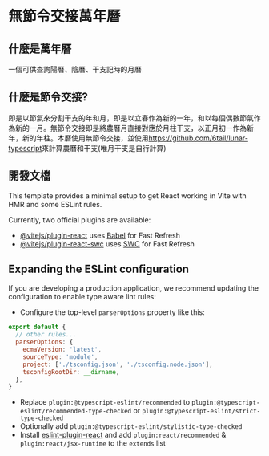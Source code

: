 # 無節令交接萬年曆

## 什麼是萬年曆

一個可供查詢陽曆、陰曆、干支記時的月曆

## 什麼是節令交接?

即是以節氣來分割干支的年和月，即是以立春作為新的一年，和以每個偶數節氣作為新的一月。無節令交接即是將農曆月直接對應於月柱干支，以正月初一作為新年，新的年柱。本曆使用無節令交接，並使用<https://github.com/6tail/lunar-typescript>來計算農曆和干支(唯月干支是自行計算)

## 開發文檔

This template provides a minimal setup to get React working in Vite with HMR and some ESLint rules.

Currently, two official plugins are available:

- [@vitejs/plugin-react](https://github.com/vitejs/vite-plugin-react/blob/main/packages/plugin-react/README.md) uses [Babel](https://babeljs.io/) for Fast Refresh
- [@vitejs/plugin-react-swc](https://github.com/vitejs/vite-plugin-react-swc) uses [SWC](https://swc.rs/) for Fast Refresh

## Expanding the ESLint configuration

If you are developing a production application, we recommend updating the configuration to enable type aware lint rules:

- Configure the top-level `parserOptions` property like this:

```js
export default {
  // other rules...
  parserOptions: {
    ecmaVersion: 'latest',
    sourceType: 'module',
    project: ['./tsconfig.json', './tsconfig.node.json'],
    tsconfigRootDir: __dirname,
  },
}
```

- Replace `plugin:@typescript-eslint/recommended` to `plugin:@typescript-eslint/recommended-type-checked` or `plugin:@typescript-eslint/strict-type-checked`
- Optionally add `plugin:@typescript-eslint/stylistic-type-checked`
- Install [eslint-plugin-react](https://github.com/jsx-eslint/eslint-plugin-react) and add `plugin:react/recommended` & `plugin:react/jsx-runtime` to the `extends` list
